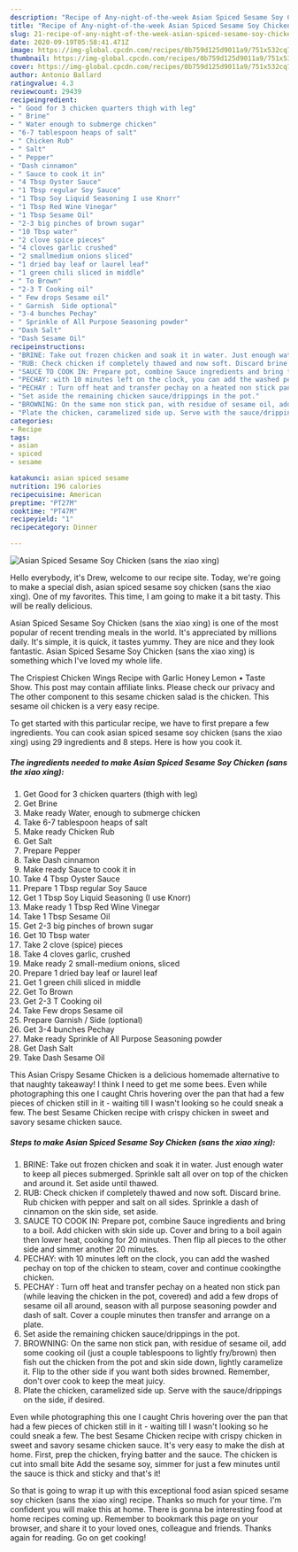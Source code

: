 ```yaml
---
description: "Recipe of Any-night-of-the-week Asian Spiced Sesame Soy Chicken (sans the xiao xing)"
title: "Recipe of Any-night-of-the-week Asian Spiced Sesame Soy Chicken (sans the xiao xing)"
slug: 21-recipe-of-any-night-of-the-week-asian-spiced-sesame-soy-chicken-sans-the-xiao-xing
date: 2020-09-19T05:58:41.471Z
image: https://img-global.cpcdn.com/recipes/0b759d125d9011a9/751x532cq70/asian-spiced-sesame-soy-chicken-sans-the-xiao-xing-recipe-main-photo.jpg
thumbnail: https://img-global.cpcdn.com/recipes/0b759d125d9011a9/751x532cq70/asian-spiced-sesame-soy-chicken-sans-the-xiao-xing-recipe-main-photo.jpg
cover: https://img-global.cpcdn.com/recipes/0b759d125d9011a9/751x532cq70/asian-spiced-sesame-soy-chicken-sans-the-xiao-xing-recipe-main-photo.jpg
author: Antonio Ballard
ratingvalue: 4.3
reviewcount: 29439
recipeingredient:
- " Good for 3 chicken quarters thigh with leg"
- " Brine"
- " Water enough to submerge chicken"
- "6-7 tablespoon heaps of salt"
- " Chicken Rub"
- " Salt"
- " Pepper"
- "Dash cinnamon"
- " Sauce to cook it in"
- "4 Tbsp Oyster Sauce"
- "1 Tbsp regular Soy Sauce"
- "1 Tbsp Soy Liquid Seasoning I use Knorr"
- "1 Tbsp Red Wine Vinegar"
- "1 Tbsp Sesame Oil"
- "2-3 big pinches of brown sugar"
- "10 Tbsp water"
- "2 clove spice pieces"
- "4 cloves garlic crushed"
- "2 smallmedium onions sliced"
- "1 dried bay leaf or laurel leaf"
- "1 green chili sliced in middle"
- " To Brown"
- "2-3 T Cooking oil"
- " Few drops Sesame oil"
- " Garnish  Side optional"
- "3-4 bunches Pechay"
- " Sprinkle of All Purpose Seasoning powder"
- "Dash Salt"
- "Dash Sesame Oil"
recipeinstructions:
- "BRINE: Take out frozen chicken and soak it in water. Just enough water to keep all pieces submerged. Sprinkle salt all over on top of the chicken and around it. Set aside until thawed."
- "RUB: Check chicken if completely thawed and now soft. Discard brine. Rub chicken with pepper and salt on all sides. Sprinkle a dash of cinnamon on the skin side, set aside."
- "SAUCE TO COOK IN: Prepare pot, combine Sauce ingredients and bring to a boil. Add chicken with skin side up. Cover and bring to a boil again then lower heat, cooking for 20 minutes. Then flip all pieces to the other side and simmer another 20 minutes."
- "PECHAY: with 10 minutes left on the clock, you can add the washed pechay on top of the chicken to steam, cover and continue cookingthe chicken."
- "PECHAY : Turn off heat and transfer pechay on a heated non stick pan (while leaving the chicken in the pot, covered) and add a few drops of sesame oil all around, season with all purpose seasoning powder and dash of salt. Cover a couple minutes then transfer and arrange on a plate."
- "Set aside the remaining chicken sauce/drippings in the pot."
- "BROWNING: On the same non stick pan, with residue of sesame oil, add some cooking oil (just a couple tablespoons to lightly fry/brown) then fish out the chicken from the pot and skin side down, lightly caramelize it. Flip to the other side if you want both sides browned. Remember, don&#39;t over cook to keep the meat juicy."
- "Plate the chicken, caramelized side up. Serve with the sauce/drippings on the side, if desired."
categories:
- Recipe
tags:
- asian
- spiced
- sesame

katakunci: asian spiced sesame 
nutrition: 196 calories
recipecuisine: American
preptime: "PT27M"
cooktime: "PT47M"
recipeyield: "1"
recipecategory: Dinner

---
```



![Asian Spiced Sesame Soy Chicken (sans the xiao xing)](https://img-global.cpcdn.com/recipes/0b759d125d9011a9/751x532cq70/asian-spiced-sesame-soy-chicken-sans-the-xiao-xing-recipe-main-photo.jpg)

Hello everybody, it's Drew, welcome to our recipe site. Today, we're going to make a special dish, asian spiced sesame soy chicken (sans the xiao xing). One of my favorites. This time, I am going to make it a bit tasty. This will be really delicious.

Asian Spiced Sesame Soy Chicken (sans the xiao xing) is one of the most popular of recent trending meals in the world. It's appreciated by millions daily. It's simple, it is quick, it tastes yummy. They are nice and they look fantastic. Asian Spiced Sesame Soy Chicken (sans the xiao xing) is something which I've loved my whole life.

The Crispiest Chicken Wings Recipe with Garlic Honey Lemon • Taste Show. This post may contain affiliate links. Please check our privacy and The other component to this sesame chicken salad is the chicken. This sesame oil chicken is a very easy recipe.


To get started with this particular recipe, we have to first prepare a few ingredients. You can cook asian spiced sesame soy chicken (sans the xiao xing) using 29 ingredients and 8 steps. Here is how you cook it.

<!--inarticleads1-->

##### The ingredients needed to make Asian Spiced Sesame Soy Chicken (sans the xiao xing):

1. Get  Good for 3 chicken quarters (thigh with leg)
1. Get  Brine
1. Make ready  Water, enough to submerge chicken
1. Take 6-7 tablespoon heaps of salt
1. Make ready  Chicken Rub
1. Get  Salt
1. Prepare  Pepper
1. Take Dash cinnamon
1. Make ready  Sauce to cook it in
1. Take 4 Tbsp Oyster Sauce
1. Prepare 1 Tbsp regular Soy Sauce
1. Get 1 Tbsp Soy Liquid Seasoning (I use Knorr)
1. Make ready 1 Tbsp Red Wine Vinegar
1. Take 1 Tbsp Sesame Oil
1. Get 2-3 big pinches of brown sugar
1. Get 10 Tbsp water
1. Take 2 clove (spice) pieces
1. Take 4 cloves garlic, crushed
1. Make ready 2 small-medium onions, sliced
1. Prepare 1 dried bay leaf or laurel leaf
1. Get 1 green chili sliced in middle
1. Get  To Brown
1. Get 2-3 T Cooking oil
1. Take  Few drops Sesame oil
1. Prepare  Garnish / Side (optional)
1. Get 3-4 bunches Pechay
1. Make ready  Sprinkle of All Purpose Seasoning powder
1. Get Dash Salt
1. Take Dash Sesame Oil


This Asian Crispy Sesame Chicken is a delicious homemade alternative to that naughty takeaway! I think I need to get me some bees. Even while photographing this one I caught Chris hovering over the pan that had a few pieces of chicken still in it - waiting till I wasn&#39;t looking so he could sneak a few. The best Sesame Chicken recipe with crispy chicken in sweet and savory sesame chicken sauce. 

<!--inarticleads2-->

##### Steps to make Asian Spiced Sesame Soy Chicken (sans the xiao xing):

1. BRINE: Take out frozen chicken and soak it in water. Just enough water to keep all pieces submerged. Sprinkle salt all over on top of the chicken and around it. Set aside until thawed.
1. RUB: Check chicken if completely thawed and now soft. Discard brine. Rub chicken with pepper and salt on all sides. Sprinkle a dash of cinnamon on the skin side, set aside.
1. SAUCE TO COOK IN: Prepare pot, combine Sauce ingredients and bring to a boil. Add chicken with skin side up. Cover and bring to a boil again then lower heat, cooking for 20 minutes. Then flip all pieces to the other side and simmer another 20 minutes.
1. PECHAY: with 10 minutes left on the clock, you can add the washed pechay on top of the chicken to steam, cover and continue cookingthe chicken.
1. PECHAY : Turn off heat and transfer pechay on a heated non stick pan (while leaving the chicken in the pot, covered) and add a few drops of sesame oil all around, season with all purpose seasoning powder and dash of salt. Cover a couple minutes then transfer and arrange on a plate.
1. Set aside the remaining chicken sauce/drippings in the pot.
1. BROWNING: On the same non stick pan, with residue of sesame oil, add some cooking oil (just a couple tablespoons to lightly fry/brown) then fish out the chicken from the pot and skin side down, lightly caramelize it. Flip to the other side if you want both sides browned. Remember, don&#39;t over cook to keep the meat juicy.
1. Plate the chicken, caramelized side up. Serve with the sauce/drippings on the side, if desired.


Even while photographing this one I caught Chris hovering over the pan that had a few pieces of chicken still in it - waiting till I wasn&#39;t looking so he could sneak a few. The best Sesame Chicken recipe with crispy chicken in sweet and savory sesame chicken sauce. It&#39;s very easy to make the dish at home. First, prep the chicken, frying batter and the sauce. The chicken is cut into small bite Add the sesame soy, simmer for just a few minutes until the sauce is thick and sticky and that&#39;s it! 

So that is going to wrap it up with this exceptional food asian spiced sesame soy chicken (sans the xiao xing) recipe. Thanks so much for your time. I'm confident you will make this at home. There is gonna be interesting food at home recipes coming up. Remember to bookmark this page on your browser, and share it to your loved ones, colleague and friends. Thanks again for reading. Go on get cooking!
